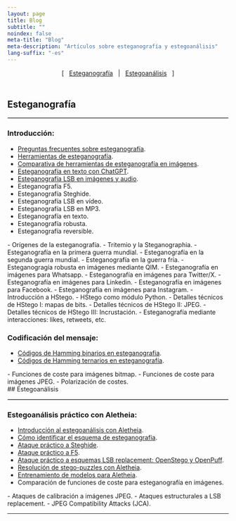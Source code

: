 ```yaml
---
layout: page
title: Blog
subtitle: "" 
noindex: false
meta-title: "Blog"
meta-description: "Artículos sobre esteganografía y estegoanálisis"
lang-suffix: "-es"
---
```


<style>
    [id]::before {
        content: '';
        display: block;
        height:      70px;
        margin-top: -70px;
    }
   .todo {
        display: none;
   }
</style>


<center style='margin-bottom:30px'>
[ &nbsp; <a href='#esteganografía'>Esteganografía</a> &nbsp;
| &nbsp; <a href='#estegoanálisis'>Estegoanálisis</a> &nbsp; ]
</center>


<div style='margin-bottom:50px'></div>


## Esteganografía
<hr style='border:1px solid #ccc'>

### Introducción:
- [Preguntas frecuentes sobre esteganografía](/stego/intro/faq-es/).
- [Herramientas de esteganografía](/stego/intro/tools-es/).
- [Comparativa de herramientas de esteganografía en imágenes](/stego/aletheia/tool-comparison-es/).
- [Esteganografía en texto con ChatGPT](/stego/text/chatgpt-es/).
- [Esteganografía LSB en imágenes y audio](/stego/intro/lsb-es/).
- Esteganografía F5.
- Esteganografía Steghide.
- Esteganografía LSB en vídeo.
- Esteganografía LSB en MP3.
- Esteganografía en texto.
- Esteganografía robusta.
- Esteganografía reversible.

<h3 class='todo'>Historia:</h3>
- Orígenes de la esteganografía.
- Tritemio y la Steganographia.
- Esteganografía en la primera guerra mundial.
- Esteganografía en la segunda guerra mundial.
- Esteganografía en la guerra fría.


<h3 class='todo'>Esteganografía robusta en imágenes:</h3>
- Esteganogragía robusta en imágenes mediante QIM.
- Esteganografía en imágenes para Whatsapp.
- Esteganografía en imágenes para Twitter/X.
- Esteganografía en imágenes para Linkedin.
- Esteganografía en imágenes para Facebook.
- Esteganografía en imágenes para Instagram.


<h3 class='todo'>Esteganografía con HStego:</h3>
- Introducción a HStego.
- HStego como módulo Python.
- Detalles técnicos de HStego I: mapas de bits.
- Detalles técnicos de HStego II: JPEG.
- Detalles técnicos de HStego III: Incrustación.

<h3 class='todo'>Esteganografía en redes sociales:</h3>
- Esteganografía mediante interacciones: likes, retweets, etc.
 

### Codificación del mensaje:
- [Códigos de Hamming binarios en esteganografía](/stego/codes/binary-hamming-es/).
- [Códigos de Hamming ternarios en esteganografía](/stego/codes/ternary-hamming-es/).


<h3 class='todo'>Funciones de coste:</h3>
- Funciones de coste para imágenes bitmap.
- Funciones de coste para imágenes JPEG.
- Polarización de costes.


<br>
## Estegoanálisis
<hr style='border:1px solid #ccc'>

### Estegoanálisis práctico con Aletheia:
- [Introducción al estegoanálisis con Aletheia](/stego/aletheia/intro-es/).
- [Cómo identificar el esquema de esteganografía](/stego/aletheia/identify-es/).
- [Ataque práctico a Steghide](/stego/aletheia/steghide-attack-es/).
- [Ataque práctico a F5](/stego/aletheia/f5-attack-es/).
- [Ataque práctico a esquemas LSB replacement: OpenStego y OpenPuff](/stego/aletheia/lsbr-attack-es/).
- [Resolución de stego-puzzles con Aletheia](/stego/aletheia/stego-puzzles-es/).
- [Entrenamiento de modelos para Aletheia](/stego/aletheia/training-es/).
- Comparación de funciones de coste para esteganografía en imágenes.

<h3 class='todo'>Ataques teóricos:</h3>
- Ataques de calibración a imágenes JPEG.
- Ataques estructurales a LSB replacement.
- JPEG Compatibility Attacks (JCA).



<hr>

<br><br>


<script>
var listItems = document.querySelectorAll('li');
listItems.forEach(function(item) {
    if (!item.querySelector('a')) {
        item.classList.add('todo');
    }
});
</script>



